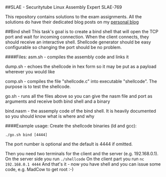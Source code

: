 ##SLAE - Securitytube Linux Assembly Expert SLAE-769

This repository contains solutions to the exam assignments.
All the solutions do have their dedicated blog posts on my [personal blog](https://chesteroni.blogspot.com)

##Bind shell
This task's goal is to create a bind shell that will open the TCP port and wait for incoming connection. When the client connects, they should receive an interactive shell.
Shellcode generator should be easy configurable so changing the port should be no problem.

####Files:
asm.sh - compiles the assembly code and links it

dump.sh - echoes the shellcode in hex form so it may be put as a payload wherever you would like

comp.sh - compiles the file "shellcode.c" into executable "shellcode". The purpose is to test the shellcode.

go.sh - runs all the files above so you can give the nasm file and port as arguments and receive both bind shell and a binary

bind.nasm - the assemply code of the bind shell. It is heavily documented so you should know what is where and why


####Example usage:
Create the shellcode binaries (ld and gcc):
```
./go.sh bind [4444]
```
The port number is optional and the default is 4444 if omitted.

Then you need two terminals for the client and the server (e.g. 192.168.0.1). On the server side you run `./shellcode`
On the client part you run `nc 192.168.0.1 4444`
And that's it - now you have shell and you can issue some code, e.g. MadCow to get root :-)

